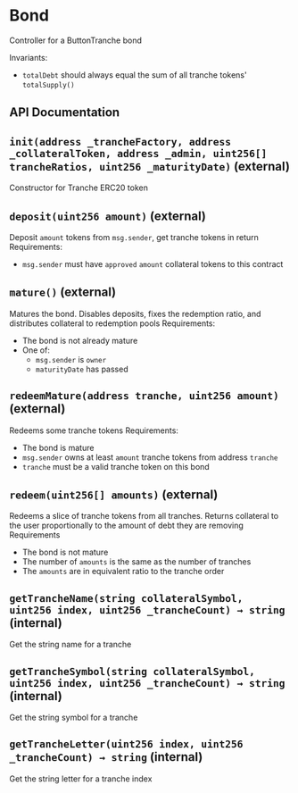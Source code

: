 # Bond

Controller for a ButtonTranche bond

Invariants:

* `totalDebt` should always equal the sum of all tranche tokens' `totalSupply()`

## API Documentation

## `init(address _trancheFactory, address _collateralToken, address _admin, uint256[] trancheRatios, uint256 _maturityDate)` (external)

Constructor for Tranche ERC20 token

## `deposit(uint256 amount)` (external)

Deposit `amount` tokens from `msg.sender`, get tranche tokens in return Requirements:

* `msg.sender` must have `approved` `amount` collateral tokens to this contract

## `mature()` (external)

Matures the bond. Disables deposits, fixes the redemption ratio, and distributes collateral to redemption pools Requirements:

* The bond is not already mature
* One of:
  * `msg.sender` is `owner`
  * `maturityDate` has passed

## `redeemMature(address tranche, uint256 amount)` (external)

Redeems some tranche tokens Requirements:

* The bond is mature
* `msg.sender` owns at least `amount` tranche tokens from address `tranche`
* `tranche` must be a valid tranche token on this bond

## `redeem(uint256[] amounts)` (external)

Redeems a slice of tranche tokens from all tranches. Returns collateral to the user proportionally to the amount of debt they are removing Requirements

* The bond is not mature
* The number of `amounts` is the same as the number of tranches
* The `amounts` are in equivalent ratio to the tranche order

## `getTrancheName(string collateralSymbol, uint256 index, uint256 _trancheCount) → string` (internal)

Get the string name for a tranche

## `getTrancheSymbol(string collateralSymbol, uint256 index, uint256 _trancheCount) → string` (internal)

Get the string symbol for a tranche

## `getTrancheLetter(uint256 index, uint256 _trancheCount) → string` (internal)

Get the string letter for a tranche index
